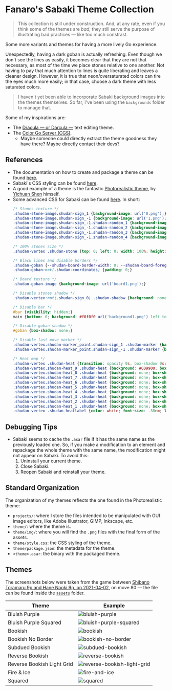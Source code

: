 # Fanaro's Sabaki Theme Collection

> This collection is still under construction. And, at any rate, even if you think some of the themes are *bad*, they still serve the purpose of illustrating bad practices &mdash; like too much constrast.

Some more variants and themes for having a more lively Go experience.

Unexpectedly, having a dark goban is actually refreshing. Even though we don't see the lines as easily, it becomes clear that they are not that necessary, as most of the time we place stones relative to one another. Not having to pay that much attention to lines is quite liberating and leaves a cleaner design. However, it is true that neon/oversaturated colors can tire the eyes much more easily; in that case, choose a dark theme with less saturated colors.

> I haven't yet been able to incorporate Sabaki background images into the themes themselves. So far, I've been using the `backgrounds` folder to manage that.

Some of my inspirations are:

- The [Dracula &mdash; or Darcula &mdash;](https://draculatheme.com/) text editing theme.
- The [Color Go Server (CGS)](https://colorgoserver.com/).
    - Maybe someone could directly extract the theme goodness they have there? Maybe directly contact their devs?

## References

- The documentation on how to create and package a theme can be found [here](https://github.com/SabakiHQ/Sabaki/blob/master/docs/guides/create-themes.md).
- Sabaki's CSS styling can be found [here](https://github.com/SabakiHQ/Shudan/tree/master/docs#styling).
- A good example of a theme is the fantastic [Photorealistic theme](https://github.com/SabakiHQ/theme-photorealistic), by [Yichuan Shen](https://github.com/yishn) himself.
- Some advanced CSS for Sabaki can be found [here](https://github.com/SabakiHQ/Sabaki/issues/789). In short:
    ```css
    /* Stones texture */
    .shudan-stone-image.shudan-sign_1 {background-image: url('0.png');}
    .shudan-stone-image.shudan-sign_-1 {background-image: url('1.png');}
    .shudan-stone-image.shudan-sign_-1.shudan-random_1 {background-image: url('2.png');}
    .shudan-stone-image.shudan-sign_-1.shudan-random_2 {background-image: url('3.png');}
    .shudan-stone-image.shudan-sign_-1.shudan-random_3 {background-image: url('4.png');}
    .shudan-stone-image.shudan-sign_-1.shudan-random_4 {background-image: url('5.png');}

    /* 100% stones size */
    .shudan-vertex .shudan-stone {top: 0; left: 0; width: 100%; height: 100%;}

    /* Black lines and disable borders */
    .shudan-goban {--shudan-board-border-width: 0; --shudan-board-foreground-color: #000;}
    .shudan-goban:not(.shudan-coordinates) {padding: 0;}

    /* Board texture */
    .shudan-goban-image {background-image: url('board1.png');}

    /* Disable stones shadow */
    .shudan-vertex:not(.shudan-sign_0) .shudan-shadow {background: none; box-shadow: none;}

    /* Disable bar */
    #bar {visibility: hidden;}
    main {bottom: 0; background: #f0f0f0 url('background1.png') left top;}

    /* Disable goban shadow */
    #goban {box-shadow: none;}

    /* Disable last move marker */
    .shudan-vertex.shudan-marker_point.shudan-sign_1 .shudan-marker {background: none;}
    .shudan-vertex.shudan-marker_point.shudan-sign_-1 .shudan-marker {background: none;}
    
    /* Heat map */
    .shudan-vertex .shudan-heat {transition: opacity 0s, box-shadow 0s;}
    .shudan-vertex.shudan-heat_9 .shudan-heat {background: #009900; box-shadow: 0 0 0 .5em #009900; opacity: 1;}
    .shudan-vertex.shudan-heat_8 .shudan-heat {background: none; box-shadow: none; opacity: 1;}
    .shudan-vertex.shudan-heat_7 .shudan-heat {background: none; box-shadow: none; opacity: 1;}
    .shudan-vertex.shudan-heat_6 .shudan-heat {background: none; box-shadow: none; opacity: 1;}
    .shudan-vertex.shudan-heat_5 .shudan-heat {background: none; box-shadow: none; opacity: 1;}
    .shudan-vertex.shudan-heat_4 .shudan-heat {background: none; box-shadow: none; opacity: 1;}
    .shudan-vertex.shudan-heat_3 .shudan-heat {background: none; box-shadow: none; opacity: 1;}
    .shudan-vertex.shudan-heat_2 .shudan-heat {background: none; box-shadow: none; opacity: 1;}
    .shudan-vertex.shudan-heat_1 .shudan-heat {background: none; box-shadow: none; opacity: 1;}
    .shudan-vertex .shudan-heatlabel {color: white; font-size: .38em; line-height: 1; text-shadow: none; opacity: 1;}
    ```

## Debugging Tips

- Sabaki seems to cache the `.asar` file if it has the same name as the previously loaded one. So, if you make a modification to an element and repackage the whole theme with the same name, the modification might not appear on Sabaki. To avoid this:
    1. Uninstall your current theme.
    1. Close Sabaki.
    1. Reopen Sabaki and reinstall your theme.

## Standard Organization

The organization of my themes reflects the one found in the Photorealistic theme:

- `projects/`: where I store the files intended to be manipulated with GUI image editors, like Adobe Illustrator, GIMP, Inkscape, etc.
- `theme/`: where the theme is.
- `theme/img/`: where you will find the `.png` files with the final form of the assets.
- `theme/style.css`: the CSS styling of the theme.
- `theme/package.json`: the metadata for the theme.
- `<theme>.asar`: the binary with the packaged theme.

## Themes

The screenshots below were taken from the game between [Shibano Toramaru 9p and Hane Naoki 9p, on 2021-04-02](http://go4go.net/go/games/sgfview/96076), on move 80 &mdash; the file can be found inside the [`assets`](assets/) folder.

| Theme                      | Example                                                                   |
| -------------------------- | ------------------------------------------------------------------------- |
| Bluish Purple              | ![bluish-purple](screenshots/bluish_purple.png)                           |
| Bluish Purple Squared      | ![bluish-purple-squared](screenshots/bluish_purple_squared.png)           |
| Bookish                    | ![bookish](screenshots/bookish.png)                                       |
| Bookish No Border          | ![bookish-no-border](screenshots/bookish_no_border.png)                   |
| Subdued Bookish            | ![subdued-bookish](screenshots/subdued_bookish.png          )             |
| Reverse Bookish            | ![reverse-bookish](screenshots/reverse_bookish.png)                       |
| Reverse Bookish Light Grid | ![reverse-bookish-light-grid](screenshots/reverse_bookish_light_grid.png) |
| Fire & Ice                 | ![fire-and-ice](screenshots/fire_and_ice.png)                             |
| Squared                    | ![squared](screenshots/squared.png)                                       |

